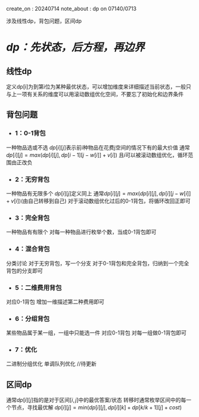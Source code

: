 create_on : 20240714
note_about : dp on 07140/0713

涉及线性dp，背包问题，区间dp

# *dp：先状态，后方程，再边界*

## 线性dp

定义dp[i]为到第i位为某种最优状态，可以增加维度来详细描述当前状态，一般只与上一项有关系的维度可以用滚动数组优化空间，不要忘了初始化和边界条件

## 背包问题

* ### 1：0-1背包
一种物品选或不选
$dp[i][j]$表示前i种物品在花费j空间的情况下有的最大价值
通常$dp[i][j] = max(dp[i][j], dp[i - 1][j - w[i]] + v[i])$
且$i$可以被滚动数组优化，循环范围由正改负

* ### 2：无穷背包
一种物品有无限多个
$dp[i][j]$定义同上
通常$dp[i][j] = max(dp[i][j], dp[i][j - w[i]] + v[i])$(由自己转移到自己)
对于滚动数组优化过后的0-1背包，将循环改回正即可

* ### 3：完全背包
一种物品有有限个
对每一种物品进行枚举个数，当成0-1背包即可

* ### 4：混合背包
分类讨论
对于无穷背包，写一个分支
对于0-1背包和完全背包，归纳到一个完全背包的分支即可

* ### 5：二维费用背包
对应0-1背包
增加一维描述第二种费用即可

* ### 6：分组背包
某些物品属于某一组，一组中只能选一件
对应0-1背包
对每一组做0-1背包即可

* ### 7：优化
二进制分组优化
单调队列优化
//待更新

## 区间dp
通常$dp[i][j]$指的是对于区间$[i,j]$中的最优答案/状态
转移时通常枚举区间中的每一个节点，寻找最优解
$dp[i][j] = min(dp[i][j], dp[i][k] + dp[k/k + 1][j] + cost)$
